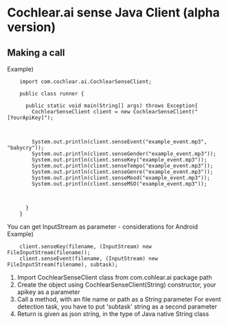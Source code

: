 # Cochlear.ai sense Java Client (alpha version)


## Making a call
Example)

        import com.cochlear.ai.CochlearSenseClient;

        public class runner {

          public static void main(String[] args) throws Exception{
            CochlearSenseClient client = new CochlearSenseClient("[YourApiKey]");



            System.out.println(client.senseEvent("example_event.mp3", "babycry"));
            System.out.println(client.senseGender("example_event.mp3"));
            System.out.println(client.senseKey("example_event.mp3"));
            System.out.println(client.senseTempo("example_event.mp3"));
            System.out.println(client.senseGenre("example_event.mp3"));
            System.out.println(client.senseMood("example_event.mp3"));
            System.out.println(client.senseMSO("example_event.mp3"));



          }
        }


You can get InputStream as parameter - considerations for Android
Example)


        client.senseKey(filename, (InputStream) new FileInputStream(filename));
        client.senseEvent(filename, (InputStream) new FileInputStream(filename), subtask);

1. Import CochlearSenseClient class from com.cohlear.ai package path
2. Create the object using CochlearSenseClient(String) constructor, your apikey as a parameter
3. Call a method, with an file name or path as a String parameter
 For event detection task, you have to put 'subtask' string as a second parameter
4. Return is given as json string, in the type of Java native String class
